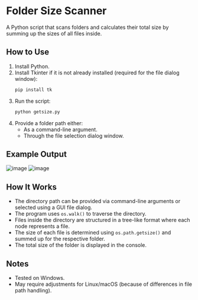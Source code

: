 # Folder Size Scanner
A Python script that scans folders and calculates their total size by summing up the sizes of all files inside.

## How to Use
1. Install Python.
2. Install Tkinter if it is not already installed (required for the file dialog window):
   ```sh
   pip install tk
   ```
3. Run the script:
   ```sh
   python getsize.py
   ```
4. Provide a folder path either:
   - As a command-line argument.
   - Through the file selection dialog window.

## Example Output
![image](https://github.com/user-attachments/assets/2be8977b-d8ff-4542-b6c9-528e5569f645)
![image](https://github.com/user-attachments/assets/c3bdc09a-e6be-4afb-b950-5c5963d9f5b8)

## How It Works
- The directory path can be provided via command-line arguments or selected using a GUI file dialog.
- The program uses `os.walk()` to traverse the directory.
- Files inside the directory are structured in a tree-like format where each node represents a file.
- The size of each file is determined using `os.path.getsize()` and summed up for the respective folder.
- The total size of the folder is displayed in the console.

## Notes
- Tested on Windows.
- May require adjustments for Linux/macOS (because of differences in file path handling).
